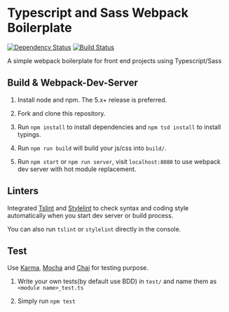 # Typescript and Sass Webpack Boilerplate

[![Dependency Status](https://www.gemnasium.com/badges/github.com/ruaqiwei23/typescript_sass_webpack_boilerplate.svg)](https://www.gemnasium.com/github.com/ruaqiwei23/typescript_sass_webpack_boilerplate) [![Build Status](https://travis-ci.org/ruaqiwei23/typescript_sass_webpack_boilerplate.svg?branch=master)](https://travis-ci.org/ruaqiwei23/typescript_sass_webpack_boilerplate)

A simple webpack boilerplate for front end projects using Typescript/Sass

## Build & Webpack-Dev-Server
1. Install node and npm. The 5.x+ release is preferred.

2. Fork and clone this repository.

3. Run `npm install` to install dependencies and `npm tsd install` to install typings.

4. Run `npm run build` will build your js/css into `build/`.

5. Run `npm start` or `npm run server`, visit `localhost:8080` to use webpack dev server with hot module replacement.


## Linters
Integrated [Tslint](https://github.com/palantir/tslint) and [Stylelint](https://github.com/stylelint/stylelint) to check syntax and coding style automatically when you start dev server or build process.

You can also run `tslint` or `stylelint` directly in the console.

## Test
Use [Karma](https://github.com/karma-runner/karma), [Mocha](https://github.com/karma-runner/karma-mocha) and [Chai](https://github.com/chaijs/chai) for testing purpose.

1. Write your own tests(by default use BDD) in `test/` and name them as `<module name>_test.ts`

2. Simply run `npm test`
